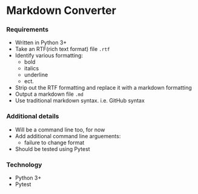 # Markdown Converter


### Requirements
* Written in Python 3+
* Take an RTF(rich text format) file `.rtf`
* Identify various formatting:
	* bold
	* italics
	* underline
	* ect.
* Strip out the RTF formatting and replace it with a markdown formatting
* Output a markdown file `.md`
* Use traditional markdown syntax. i.e. GitHub syntax


### Additional details
* Will be a command line too, for now
* Add additional command line arguements:
	* failure to change format
* Should be tested using Pytest


### Technology 
* Python 3+ 
* Pytest
